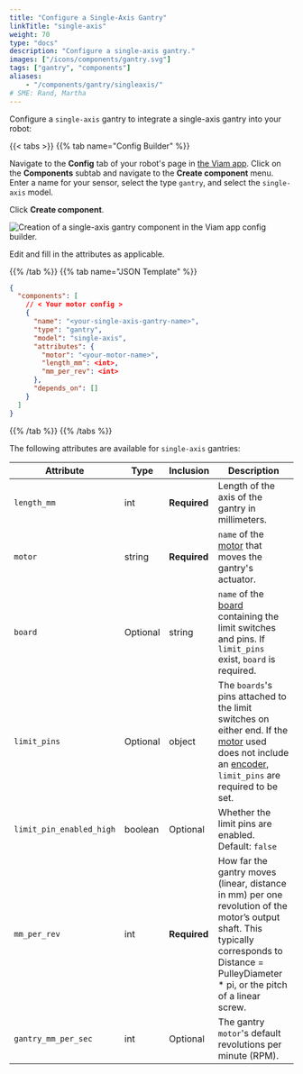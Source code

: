 ```yaml
---
title: "Configure a Single-Axis Gantry"
linkTitle: "single-axis"
weight: 70
type: "docs"
description: "Configure a single-axis gantry."
images: ["/icons/components/gantry.svg"]
tags: ["gantry", "components"]
aliases:
    - "/components/gantry/singleaxis/"
# SME: Rand, Martha
---
```


Configure a `single-axis` gantry to integrate a single-axis gantry into your robot:

{{< tabs >}}
{{% tab name="Config Builder" %}}

Navigate to the **Config** tab of your robot's page in [the Viam app](https://app.viam.com).
Click on the **Components** subtab and navigate to the **Create component** menu.
Enter a name for your sensor, select the type `gantry`, and select the `single-axis` model.

Click **Create component**.

![Creation of a single-axis gantry component in the Viam app config builder.](/components/gantry/single-axis-ui-config.png)

Edit and fill in the attributes as applicable.

{{% /tab %}}
{{% tab name="JSON Template" %}}

```json {class="line-numbers linkable-line-numbers"}
{
  "components": [
    // < Your motor config >
    {
      "name": "<your-single-axis-gantry-name>",
      "type": "gantry",
      "model": "single-axis",
      "attributes": {
        "motor": "<your-motor-name>",
        "length_mm": <int>,
        "mm_per_rev": <int>
      },
      "depends_on": []
    }
  ]
}
```

{{% /tab %}}
{{% /tabs %}}

The following attributes are available for `single-axis` gantries:

| Attribute | Type | Inclusion | Description |
| --------- | ---- | --------- | ----------  |
| `length_mm` | int | **Required** | Length of the axis of the gantry in millimeters. |
| `motor` | string | **Required** | `name` of the [motor](/components/motor/) that moves the gantry's actuator. |
| `board`  |  Optional | string | `name` of the [board](/components/board/) containing the limit switches and pins. If `limit_pins` exist, `board` is required. |
| `limit_pins`  | Optional | object | The `boards`'s pins attached to the limit switches on either end. If the [motor](/components/motor/) used does not include an [encoder](/components/motor/gpio/encoded-motor/), `limit_pins` are required to be set. |
| `limit_pin_enabled_high` | boolean | Optional | Whether the limit pins are enabled. <br> Default: `false` |
| `mm_per_rev` | int | **Required** | How far the gantry moves (linear, distance in mm) per one revolution of the motor’s output shaft. This typically corresponds to Distance = PulleyDiameter * pi, or the pitch of a linear screw. |
| `gantry_mm_per_sec` | int | Optional | The gantry `motor`'s default revolutions per minute (RPM). |
